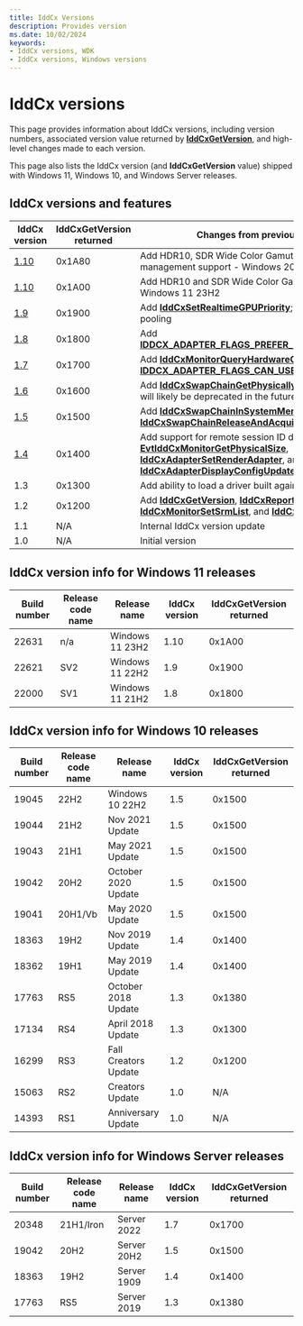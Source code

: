 ```yaml
---
title: IddCx Versions
description: Provides version
ms.date: 10/02/2024
keywords:
- IddCx versions, WDK
- IddCx versions, Windows versions
---
```


# IddCx versions

This page provides information about IddCx versions, including version numbers, associated version value returned by [**IddCxGetVersion**](/windows-hardware/drivers/ddi/iddcx/nf-iddcx-iddcxgetversion), and high-level changes made to each version.

This page also lists the IddCx version (and **IddCxGetVersion** value) shipped with Windows 11, Windows 10, and Windows Server releases.

## IddCx versions and features

| IddCx version | IddCxGetVersion returned | Changes from previous public version |
| ------------- | ------------------------ | ------------------------------------ |
| [1.10](iddcx1.10-updates.md) | 0x1A80 | Add HDR10, SDR Wide Color Gamut (WCG), and runtime power management support - Windows 2024 |
| [1.10](iddcx1.10-updates.md) | 0x1A00 | Add HDR10 and SDR Wide Color Gamut (WCG) support - Windows 11 23H2 |
| [1.9](iddcx1.9-updates.md) | 0x1900 | Add [**IddCxSetRealtimeGPUPriority**](/windows-hardware/drivers/ddi/iddcx/nf-iddcx-iddcxsetrealtimegpupriority); disallow UMDF process pooling |
| [1.8](iddcx1.8-updates.md) | 0x1800 | Add [**IDDCX_ADAPTER_FLAGS_PREFER_PRECISE_PRESENT_REGIONS**](/windows-hardware/drivers/ddi/iddcx/ne-iddcx-iddcx_adapter_flags) |
| [1.7](iddcx1.7-updates.md) | 0x1700 | Add [**IddCxMonitorQueryHardwareCursor2**](/windows-hardware/drivers/ddi/iddcx/nf-iddcx-iddcxmonitorqueryhardwarecursor2) and deprecate [**IDDCX_ADAPTER_FLAGS_CAN_USE_MOVE_REGIONS**](/windows-hardware/drivers/ddi/iddcx/ne-iddcx-iddcx_adapter_flags) |
| [1.6](iddcx1.6-updates.md) | 0x1600 | Add [**IddCxSwapChainGetPhysicallyContiguousAddress**](/windows-hardware/drivers/ddi/iddcx/nf-iddcx-iddcxswapchaingetphysicallycontiguousaddress), which will likely be deprecated in the future |
| [1.5](iddcx1.6-updates.md) | 0x1500 | Add [**IddCxSwapChainInSystemMemory**](/windows-hardware/drivers/ddi/iddcx/nf-iddcx-iddcxswapchaininsystemmemory) and [**IddCxSwapChainReleaseAndAcquireSystemBuffer**](/windows-hardware/drivers/ddi/iddcx/nf-iddcx-iddcxswapchainreleaseandacquiresystembuffer) |
| [1.4](iddcx1.4-updates.md) | 0x1400 | Add support for remote session ID drivers, [**EvtIddCxMonitorGetPhysicalSize**](/windows-hardware/drivers/ddi/iddcx/nc-iddcx-evt_idd_cx_monitor_get_physical_size), [**IddCxAdapterSetRenderAdapter**](/windows-hardware/drivers/ddi/iddcx/nf-iddcx-iddcxadaptersetrenderadapter), and [**IddCxAdapterDisplayConfigUpdate**](/windows-hardware/drivers/ddi/iddcx/nc-iddcx-pfn_iddcxadapterdisplayconfigupdate) |
| 1.3                        | 0x1300 | Add ability to load a driver built against IddCx 1.3 or above |
| 1.2                        | 0x1200 | Add [**IddCxGetVersion**](/windows-hardware/drivers/ddi/iddcx/nf-iddcx-iddcxgetversion), [**IddCxReportCriticalError**](/windows-hardware/drivers/ddi/iddcx/nf-iddcx-iddcxreportcriticalerror), [**IddCxMonitorSetSrmList**](/windows-hardware/drivers/ddi/iddcx/nf-iddcx-iddcxmonitorsetsrmlist), and [**IddCxMonitorGetSrmListVersion**](/windows-hardware/drivers/ddi/iddcx/nf-iddcx-iddcxmonitorgetsrmlistversion) |
| 1.1                        | N/A    | Internal IddCx version update |
| 1.0                        | N/A    | Initial version |

## IddCx version info for Windows 11 releases

| Build number | Release code name | Release name         | IddCx version | IddCxGetVersion returned |
| ------------ | ----------------- | -------------------- | ------------- | ------------------------ |
| 22631        | n/a               | Windows 11 23H2      | 1.10          | 0x1A00 |
| 22621        | SV2               | Windows 11 22H2      | 1.9           | 0x1900 |
| 22000        | SV1               | Windows 11 21H2      | 1.8           | 0x1800 |

## IddCx version info for Windows 10 releases

| Build number | Release code name | Release name         | IddCx version | IddCxGetVersion returned |
| ------------ | ----------------- | -------------------- | ------------- | ------------------------ |
| 19045        | 22H2              | Windows 10 22H2      | 1.5           | 0x1500 |
| 19044        | 21H2              | Nov 2021 Update      | 1.5           | 0x1500 |
| 19043        | 21H1              | May 2021 Update      | 1.5           | 0x1500 |
| 19042        | 20H2              | October 2020 Update  | 1.5           | 0x1500 |
| 19041        | 20H1/Vb           | May 2020 Update      | 1.5           | 0x1500 |
| 18363        | 19H2              | Nov 2019 Update      | 1.4           | 0x1400 |
| 18362        | 19H1              | May 2019 Update      | 1.4           | 0x1400 |
| 17763        | RS5               | October 2018 Update  | 1.3           | 0x1380 |
| 17134        | RS4               | April 2018 Update    | 1.3           | 0x1300 |
| 16299        | RS3               | Fall Creators Update | 1.2           | 0x1200 |
| 15063        | RS2               | Creators Update      | 1.0           | N/A    |
| 14393        | RS1               | Anniversary Update   | 1.0           | N/A    |

## IddCx version info for Windows Server releases

| Build number | Release code name | Release name | IddCx version | IddCxGetVersion returned |
| ------------ | ----------------- | ------------ | ------------- | ------------------------ |
| 20348        | 21H1/Iron         | Server 2022  | 1.7           | 0x1700 |
| 19042        | 20H2              | Server 20H2  | 1.5           | 0x1500 |
| 18363        | 19H2              | Server 1909  | 1.4           | 0x1400 |
| 17763        | RS5               | Server 2019  | 1.3           | 0x1380 |
